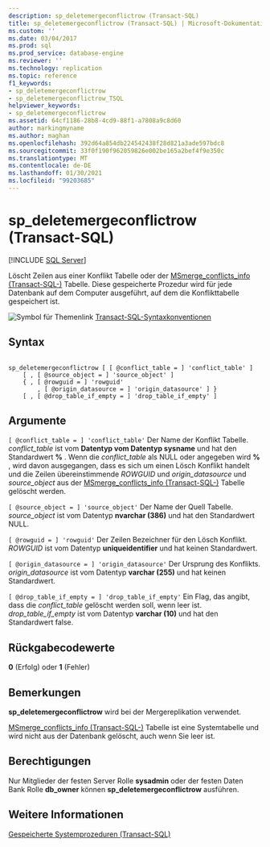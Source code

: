 ```yaml
---
description: sp_deletemergeconflictrow (Transact-SQL)
title: sp_deletemergeconflictrow (Transact-SQL) | Microsoft-Dokumentation
ms.custom: ''
ms.date: 03/04/2017
ms.prod: sql
ms.prod_service: database-engine
ms.reviewer: ''
ms.technology: replication
ms.topic: reference
f1_keywords:
- sp_deletemergeconflictrow
- sp_deletemergeconflictrow_TSQL
helpviewer_keywords:
- sp_deletemergeconflictrow
ms.assetid: 64cf1186-28b8-4cd9-88f1-a7808a9c8d60
author: markingmyname
ms.author: maghan
ms.openlocfilehash: 392d64a854db224542438f28d821a3ade597bdc8
ms.sourcegitcommit: 33f0f190f962059826e002be165a2bef4f9e350c
ms.translationtype: MT
ms.contentlocale: de-DE
ms.lasthandoff: 01/30/2021
ms.locfileid: "99203685"
---
```

# <a name="sp_deletemergeconflictrow-transact-sql"></a>sp_deletemergeconflictrow (Transact-SQL)
[!INCLUDE [SQL Server](../../includes/applies-to-version/sqlserver.md)]

  Löscht Zeilen aus einer Konflikt Tabelle oder der [MSmerge_conflicts_info &#40;Transact-SQL-&#41;](../../relational-databases/system-tables/msmerge-conflicts-info-transact-sql.md) Tabelle. Diese gespeicherte Prozedur wird für jede Datenbank auf dem Computer ausgeführt, auf dem die Konflikttabelle gespeichert ist.  
  
 ![Symbol für Themenlink](../../database-engine/configure-windows/media/topic-link.gif "Symbol für Themenlink") [Transact-SQL-Syntaxkonventionen](../../t-sql/language-elements/transact-sql-syntax-conventions-transact-sql.md)  
  
## <a name="syntax"></a>Syntax  
  
```  
  
sp_deletemergeconflictrow [ [ @conflict_table = ] 'conflict_table' ]  
    [ , [ @source_object = ] 'source_object' ]  
    { , [ @rowguid = ] 'rowguid'  
        , [ @origin_datasource = ] 'origin_datasource' ] }  
    [ , [ @drop_table_if_empty = ] 'drop_table_if_empty' ]  
```  
  
## <a name="arguments"></a>Argumente  
`[ @conflict_table = ] 'conflict_table'` Der Name der Konflikt Tabelle. *conflict_table* ist vom **Datentyp vom Datentyp sysname** und hat den Standardwert **%** . Wenn die *conflict_table* als NULL oder angegeben wird **%** , wird davon ausgegangen, dass es sich um einen Lösch Konflikt handelt und die Zeilen übereinstimmende *ROWGUID* und *origin_datasource* und *source_object* aus der [MSmerge_conflicts_info &#40;Transact-SQL-&#41;](../../relational-databases/system-tables/msmerge-conflicts-info-transact-sql.md) Tabelle gelöscht werden.  
  
`[ @source_object = ] 'source_object'` Der Name der Quell Tabelle. *source_object* ist vom Datentyp **nvarchar (386)** und hat den Standardwert NULL.  
  
`[ @rowguid = ] 'rowguid'` Der Zeilen Bezeichner für den Lösch Konflikt. *ROWGUID* ist vom Datentyp **uniqueidentifier** und hat keinen Standardwert.  
  
`[ @origin_datasource = ] 'origin_datasource'` Der Ursprung des Konflikts. *origin_datasource* ist vom Datentyp **varchar (255)** und hat keinen Standardwert.  
  
`[ @drop_table_if_empty = ] 'drop_table_if_empty'` Ein Flag, das angibt, dass die *conflict_table* gelöscht werden soll, wenn leer ist. *drop_table_if_empty* ist vom Datentyp **varchar (10)** und hat den Standardwert false.  
  
## <a name="return-code-values"></a>Rückgabecodewerte  
 **0** (Erfolg) oder **1** (Fehler)  
  
## <a name="remarks"></a>Bemerkungen  
 **sp_deletemergeconflictrow** wird bei der Mergereplikation verwendet.  
  
 [MSmerge_conflicts_info &#40;Transact-SQL-&#41;](../../relational-databases/system-tables/msmerge-conflicts-info-transact-sql.md) Tabelle ist eine Systemtabelle und wird nicht aus der Datenbank gelöscht, auch wenn Sie leer ist.  
  
## <a name="permissions"></a>Berechtigungen  
 Nur Mitglieder der festen Server Rolle **sysadmin** oder der festen Daten Bank Rolle **db_owner** können **sp_deletemergeconflictrow** ausführen.  
  
## <a name="see-also"></a>Weitere Informationen  
 [Gespeicherte Systemprozeduren &#40;Transact-SQL&#41;](../../relational-databases/system-stored-procedures/system-stored-procedures-transact-sql.md)  
  
  
